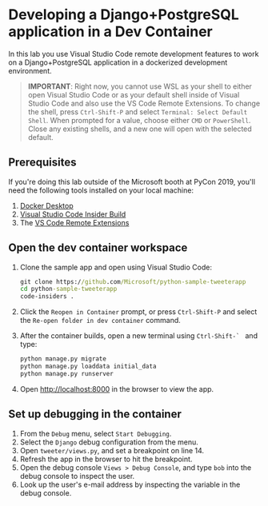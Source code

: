 # Developing a Django+PostgreSQL application in a Dev Container

In this lab you use Visual Studio Code remote development features to work on a Django+PostgreSQL application in a dockerized development environment.

> __IMPORTANT__: Right now, you cannot use WSL as your shell to either open Visual Studio Code or as your default shell inside
> of Visual Studio Code and also use the VS Code Remote Extensions. To change the shell, press `Ctrl-Shift-P` and select
> `Terminal: Select Default Shell`. When prompted for a value, choose either `CMD` or `PowerShell`. Close any existing shells,
> and a new one will open with the selected default.

## Prerequisites

If you're doing this lab outside of the Microsoft booth at PyCon 2019, you'll need the following tools installed on your local machine:

1. [Docker Desktop](https://www.docker.com/products/docker-desktop)
1. [Visual Studio Code Insider Build](https://code.visualstudio.com/insiders)
1. The [VS Code Remote Extensions](https://aka.ms/vscode-remote) 

## Open the dev container workspace

1. Clone the sample app and open using Visual Studio Code:

    ```cmd
    git clone https://github.com/Microsoft/python-sample-tweeterapp
    cd python-sample-tweeterapp
    code-insiders .
    ```

1. Click the `Reopen in Container` prompt, or press `Ctrl-Shift-P` and select the `Re-open folder in dev container` command.
1. After the container builds, open a new terminal using ```Ctrl-Shift-` ``` and type:

    ```cmd
    python manage.py migrate
    python manage.py loaddata initial_data
    python manage.py runserver
    ```

1. Open [http://localhost:8000](http://localhost:8000) in the browser to view the app.

## Set up debugging in the container

1. From the `Debug` menu, select `Start Debugging`.
1. Select the `Django` debug configuration from the menu.
1. Open `tweeter/views.py`, and set a breakpoint on line 14.
1. Refresh the app in the browser to hit the breakpoint.
1. Open the debug console `Views > Debug Console`, and type `bob` into the debug console to inspect the user.
1. Look up the user's e-mail address by inspecting the variable in the debug console.